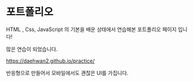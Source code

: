 # 포트폴리오

HTML , Css, JavaScript 의 기본을 배운 상태에서 연습해본 포트폴리오 페이지 입니다!

많은 연습이 되었습니다.

https://daehwan2.github.io/practice/

반응형으로 만들어서 모바일에서도 괜찮은 UI를 가집니다.
